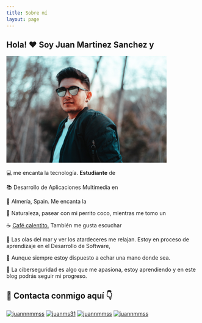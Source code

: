 ```yaml
---
title: Sobre mí
layout: page
---
```


## Hola! ❤️ Soy Juan Martinez Sanchez y

<img width="420" src='https://github.com/juanms31/juanms31/blob/main/7.jpg?raw=true' alt='' class='emoji'>

💻 me encanta la tecnología. **Estudiante** de

📚 Desarrollo de Aplicaciones Multimedia en

📍 Almería, Spain. Me encanta la 

🌄 Naturaleza, pasear con mi perrito coco, mientras me tomo un 

☕ [Café calentito.](buymeacoffee.com/juanms31) También me gusta escuchar

🌊 Las olas del mar y ver los atardeceres me relajan. Estoy en proceso de aprendizaje en el Desarrollo de Software, 

💼 Aunque siempre estoy dispuesto a echar una mano donde sea.

🔐 La ciberseguridad es algo que me apasiona, estoy aprendiendo y en este blog podrás seguir mi progreso.


<!-- Social -->
## 🔗 **Contacta conmigo aquí 👇**
<p align="left">
<a href="https://twitter.com/juannmmss" target="blank"><img src="https://cdn-icons-png.flaticon.com/512/1409/1409937.png" alt="juannnmmss" height="30" width=""></a> 
<a href="https://www.linkedin.com/in/jms31/" target="blank"><img src="https://img.icons8.com/external-justicon-flat-justicon/64/000000/external-linkedin-social-media-justicon-flat-justicon.png" alt="juanms31" height="30" width="" ></a> 
<a href="https://instagram.com/juannmmss" target="blank"><img src="https://cdn-icons-png.flaticon.com/512/2111/2111463.png" alt="juannmmss" height="30" width="" /></a>
<a href="mailto:juanms3199@gmail.com" target="blank"><img src="https://img.icons8.com/external-justicon-flat-justicon/64/000000/external-gmail-social-media-justicon-flat-justicon.png" alt="juannmmss" height="30" width=""></a>
